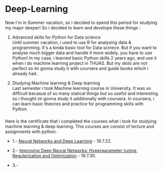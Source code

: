 # Deep-Learning

Now i'm in Summer vacation, so i decided to spend this period for studying my major deeper!
So i decided to learn and develope these things :

 1) Advanced skills for Python for Data science</br>
  Until summer vacation, i used to use R for analysing data & programming. It's a kinda basic tool for Data scinece. But if you want to    analyse much bigger data and handle it more widely, you have to use Python! 
  In my case, i learned basic Python skills 2 years ago, and use it when i do machine learning project in THUAS. But my skiils are not perfect so im gonna study it with coursera and guide books which i already had. 

 2) Studying Machine learning & Deep learning</br>
  Last semester i took Machine learning course in University. It was so difficult becasue of so many statical things but so useful and interesting. so i thought im gonna study it additionally with coursera. In coursera, i can learn basic theories and practice for programming skills with Python.
  

###
Here is the certificate that i completed the courses what i took for studying machine learning & deep learning. This courses are consist of lecture and assignments with python.</br>

* 1.- [Neural Networks and Deep Learning](Neural_Networks_and_Deep_Learning.pdf) - 19.7.22.

* 2.- [Improving Deep Neural Networks: Hyperparameter tuning, Regularization and Optimization](Coursera_Improving_Deep_Neural_Networks.pdf) - 19.7.30.

* 3.- 






                
